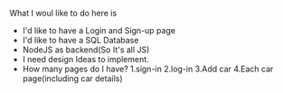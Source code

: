 What I woul like to do here is

- I'd like to have a Login and Sign-up page
- I'd like to have a SQL Database
- NodeJS as backend(So It's all JS)
- I need design Ideas to implement.
- How many pages do I have? 1.sign-in 2.log-in 3.Add car 4.Each car page(including car details)
